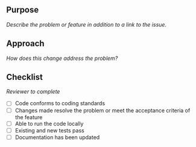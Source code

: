 ## Purpose
_Describe the problem or feature in addition to a link to the issue._

## Approach
_How does this change address the problem?_

## Checklist
_Reviewer to complete_
- [ ] Code conforms to coding standards
- [ ] Changes made resolve the problem or meet the acceptance criteria of the feature
- [ ] Able to run the code locally
- [ ] Existing and new tests pass
- [ ] Documentation has been updated
